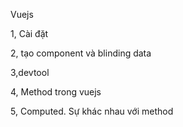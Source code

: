 Vuejs

1, Cài đặt

2, tạo component và blinding data

3,devtool

4, Method trong vuejs

5, Computed. Sự khác nhau với method

